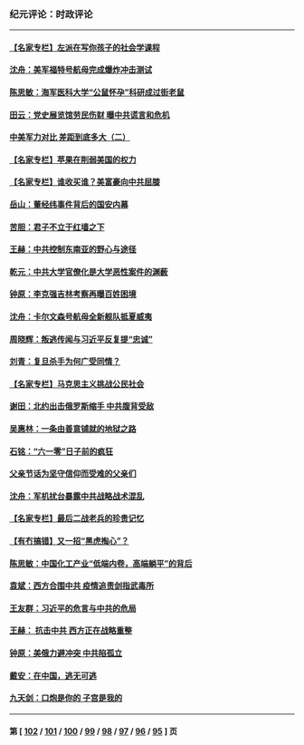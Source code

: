 ### 纪元评论：时政评论
---
#### [【名家专栏】左派在写你孩子的社会学课程](../../pages/nsc1025/n13034853.md) 
#### [沈舟：美军福特号航母完成爆炸冲击测试](../../pages/nsc1025/n13035166.md) 
#### [陈思敏：海军医科大学“公鼠怀孕”科研成过街老鼠](../../pages/nsc1025/n13034325.md) 
#### [田云：党史展览馆劳民伤财 曝中共谎言和危机](../../pages/nsc1025/n13033900.md) 
#### [中美军力对比 差距到底多大（二）](../../pages/nsc1025/n13033717.md) 
#### [【名家专栏】苹果在削弱美国的权力](../../pages/nsc1025/n13033257.md) 
#### [【名家专栏】谁收买谁？美富豪向中共屈膝](../../pages/nsc1025/n13033249.md) 
#### [岳山：董经纬事件背后的国安内幕](../../pages/nsc1025/n13033380.md) 
#### [苦胆：君子不立于红墙之下](../../pages/nsc1025/n13032792.md) 
#### [王赫：中共控制东南亚的野心与途径](../../pages/nsc1025/n13032005.md) 
#### [乾元：中共大学官僚化是大学恶性案件的渊薮](../../pages/nsc1025/n13032577.md) 
#### [钟原：李克强吉林考察再曝百姓困境](../../pages/nsc1025/n13032000.md) 
#### [沈舟：卡尔文森号航母全新舰队抵夏威夷](../../pages/nsc1025/n13032119.md) 
#### [周晓辉：叛逃传闻与习近平反复提“忠诚”](../../pages/nsc1025/n13031998.md) 
#### [刘青：复旦杀手为何广受同情？](../../pages/nsc1025/n13031946.md) 
#### [【名家专栏】马克思主义挑战公民社会](../../pages/nsc1025/n13031199.md) 
#### [谢田：北约出击俄罗斯缩手 中共腹背受敌](../../pages/nsc1025/n13029663.md) 
#### [吴惠林：一条由善意铺就的地狱之路](../../pages/nsc1025/n13029751.md) 
#### [石铭：“六一零”日子前的疯狂](../../pages/nsc1025/n13030050.md) 
#### [父亲节话为坚守信仰而受难的父亲们](../../pages/nsc1025/n13029990.md) 
#### [沈舟：军机扰台暴露中共战略战术混乱](../../pages/nsc1025/n13029645.md) 
#### [【名家专栏】最后二战老兵的珍贵记忆](../../pages/nsc1025/n13028767.md) 
#### [【有冇搞错】又一招“黑虎掏心”？](../../pages/nsc1025/n13028039.md) 
#### [陈思敏：中国化工产业“低端内卷，高端躺平”的背后](../../pages/nsc1025/n13028377.md) 
#### [袁斌：西方合围中共 疫情追责剑指武毒所](../../pages/nsc1025/n13028059.md) 
#### [王友群：习近平的危言与中共的危局](../../pages/nsc1025/n13026959.md) 
#### [王赫： 抗击中共 西方正在战略重整](../../pages/nsc1025/n13027294.md) 
#### [钟原：美俄力避冲突 中共陷孤立](../../pages/nsc1025/n13027325.md) 
#### [戴安：在中国，逃无可逃](../../pages/nsc1025/n13027569.md) 
#### [九天剑：口炮是你的 子宫是我的](../../pages/nsc1025/n13027183.md) 

---
#### 第 [ [102](./102.md) / [101](./101.md) / [100](./100.md) / [99](./99.md) / [98](./98.md) / [97](./97.md) / [96](./96.md) / [95](./95.md) ] 页

